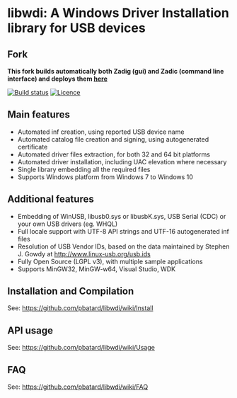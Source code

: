 libwdi: A Windows Driver Installation library for USB devices
=============================================================

Fork
-------------

**This fork builds automatically both Zadig (gui) and Zadic (command line interface) and deploys them [here](http://fermiumlabs-libwdi-builds.s3.amazonaws.com/index.html)**

[![Build status](https://ci.appveyor.com/api/projects/status/2pgpttvtk7um8rod/branch/master?svg=true)](https://ci.appveyor.com/project/dfermiumlabs/libwdi/branch/master)
[![Licence](https://img.shields.io/badge/license-LGPLv3-blue.svg)](https://www.gnu.org/licenses/lgpl-3.0.en.html)

Main features
-------------

* Automated inf creation, using reported USB device name
* Automated catalog file creation and signing, using autogenerated certificate
* Automated driver files extraction, for both 32 and 64 bit platforms
* Automated driver installation, including UAC elevation where necessary
* Single library embedding all the required files
* Supports Windows platform from Windows 7 to Windows 10

Additional features
-------------------

* Embedding of WinUSB, libusb0.sys or libusbK.sys, USB Serial (CDC) or your own 
  USB drivers (eg. WHQL)
* Full locale support with UTF-8 API strings and UTF-16 autogenerated inf files
* Resolution of USB Vendor IDs, based on the data maintained by Stephen J. Gowdy 
  at http://www.linux-usb.org/usb.ids
* Fully Open Source (LGPL v3), with multiple sample applications
* Supports MinGW32, MinGW-w64, Visual Studio, WDK

Installation and Compilation
----------------------------

See: https://github.com/pbatard/libwdi/wiki/Install

API usage
---------

See: https://github.com/pbatard/libwdi/wiki/Usage

FAQ
---

See: https://github.com/pbatard/libwdi/wiki/FAQ
